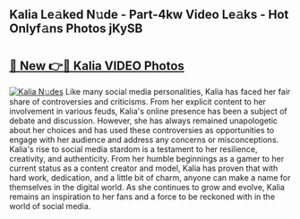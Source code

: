 ## Kalia Le𝚊ked N𝚞de - Part-4kw Video Le𝚊ks - Hot Onlyf𝚊ns Photos jKySB

# <h2><a href="http://ab63021.deff.icu/?id=Kalia">🔗 New 👉🔴 Kalia VIDEO Photos</a></h2>

[![Kalia N𝚞des](https://i.imgur.com/rIISA9y.gif)](http://ab63021.deff.icu/?id=Kalia)
Like many social media personalities, Kalia has faced her fair share of controversies and criticisms. From her explicit content to her involvement in various feuds, Kalia's online presence has been a subject of debate and discussion. However, she has always remained unapologetic about her choices and has used these controversies as opportunities to engage with her audience and address any concerns or misconceptions. Kalia's rise to social media stardom is a testament to her resilience, creativity, and authenticity. From her humble beginnings as a gamer to her current status as a content creator and model, Kalia has proven that with hard work, dedication, and a little bit of charm, anyone can make a name for themselves in the digital world. As she continues to grow and evolve, Kalia remains an inspiration to her fans and a force to be reckoned with in the world of social media.
